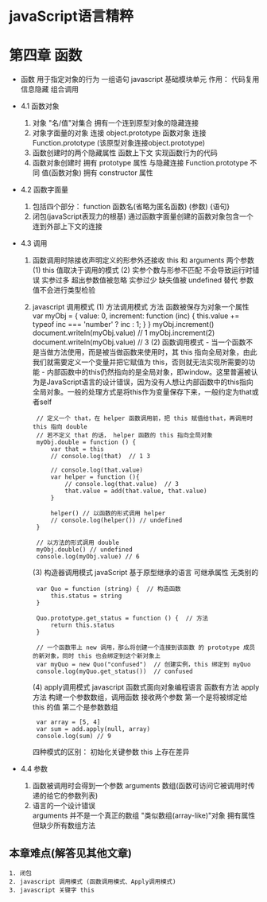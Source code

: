 # javaScript语言精粹 
# 第四章 函数

- 函数  用于指定对象的行为
    一组语句 
    javascript 基础模块单元 
    作用： 代码复用  信息隐藏 组合调用

- 4.1 函数对象
    1. 对象  "名/值"对集合 拥有一个连到原型对象的隐藏连接
    2. 对象字面量的对象 连接 object.prototype
       函数对象 连接 Function.prototype (该原型对象连接object.prototype)
    3. 函数创建时的两个隐藏属性
        函数上下文
        实现函数行为的代码
    4. 函数对象创建时 拥有 prototype 属性 与隐藏连接 Function.prototype 不同
        值(函数对象) 拥有 constructor 属性 

- 4.2 函数字面量
    1. 包括四个部分： function  函数名(省略为匿名函数)  (参数)  {语句}
    2. 闭包(javaScript表现力的根基) 
        通过函数字面量创建的函数对象包含一个连到外部上下文的连接

- 4.3 调用
    1. 函数调用时除接收声明定义的形参外还接收 this 和 arguments 两个参数
        (1) this 值取决于调用的模式
        (2) 实参个数与形参不匹配  不会导致运行时错误
            实参过多 超出参数值被忽略
            实参过少 缺失值被 undefined 替代
            参数值不会进行类型检验 
    2. javascript 调用模式
        (1) 方法调用模式
            方法  函数被保存为对象一个属性
            var myObj = {
                value: 0,
                increment: function (inc) {
                    this.value += typeof inc === 'number' ? inc : 1;
                }
            }
            myObj.increment()
            document.writeln(myObj.value)  // 1
            myObj.increment(2)
            document.writeln(myObj.value)  // 3
        (2) 函数调用模式
            - 当一个函数不是当做方法使用，而是被当做函数来使用时，其 this 指向全局对象，由此我们就需要定义一个变量并把它赋值为 this，否则就无法实现所需要的功能
            - 内部函数中的this仍然指向的是全局对象，即window。这里普遍被认为是JavaScript语言的设计错误，因为没有人想让内部函数中的this指向全局对象。一般的处理方式是将this作为变量保存下来，一般约定为that或者self

            // 定义一个 that，在 helper 函数调用前，把 this 赋值给that，再调用时 this 指向 double
            // 若不定义 that 的话， helper 函数的 this 指向全局对象
            myObj.double = function () {
                var that = this 
                // console.log(that)  // 1 3
                
                // console.log(that.value)
                var helper = function (){
                    // console.log(that.value)  // 3
                    that.value = add(that.value, that.value)
                }

                helper() // 以函数的形式调用 helper
                // console.log(helper()) // undefined
            }

            // 以方法的形式调用 double
            myObj.double() // undefined
            console.log(myObj.value) // 6

        (3) 构造器调用模式
            javaScript 基于原型继承的语言 可继承属性 无类别的

            var Quo = function (string) {  // 构造函数
                this.status = string
            }

            Quo.prototype.get_status = function () {  // 方法
                return this.status
            }

            // 一个函数带上 new 调用，那么将创建一个连接到该函数 的 prototype 成员的新对象，同时 this 也会绑定到这个新对象上
            var myQuo = new Quo("confused")  // 创建实例，this 绑定到 myQuo
            console.log(myQuo.get_status())  // confused

        (4) apply调用模式
            javascript 函数式面向对象编程语言 函数有方法
            apply 方法  构建一个参数数组，调用函数
                        接收两个参数 第一个是将被绑定给 this 的值 第二个是参数数组

            var array = [5, 4]
            var sum = add.apply(null, array)
            console.log(sum) // 9

        四种模式的区别：  初始化关键参数 this 上存在差异

- 4.4 参数
    1. 函数被调用时会得到一个参数   arguments 数组(函数可访问它被调用时传递的给它的参数列表)
    2. 语言的一个设计错误  
        arguments 并不是一个真正的数组 "类似数组(array-like)"对象
                  拥有属性 但缺少所有数组方法

## 本章难点(解答见其他文章)
    1. 闭包
    2. javascript 调用模式 (函数调用模式、Apply调用模式)
    3. javascript 关键字 this